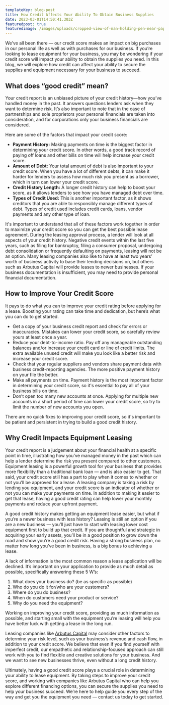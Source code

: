 ```yaml
---
templateKey: blog-post
title: How Credit Affects Your Ability To Obtain Business Supplies
date: 2023-03-01T14:50:41.303Z
featuredpost: true
featuredimage: /images/uploads/cropped-view-of-man-holding-pen-near-paper-with-cr-2022-12-16-16-05-09-utc.jpg
---
```

We’ve all been there — our credit score makes an impact on big purchases in our personal life as well as with purchases for our business. If you’re looking to lease equipment for your business, you may be wondering if your credit score will impact your ability to obtain the supplies you need. In this blog, we will explore how credit can affect your ability to secure the supplies and equipment necessary for your business to succeed. 

## What does “good credit” mean?

Your credit report is an unbiased picture of your credit history—how you’ve handled money in the past. It answers questions lenders ask when they want to determine risk. It’s also important to note that in the case of partnerships and sole proprietors your personal financials are taken into consideration, and for corporations only your business financials are considered. 

Here are some of the factors that impact your credit score:

* **Payment History:** Making payments on time is the biggest factor in determining your credit score. In other words, a good track record of paying off loans and other bills on time will help increase your credit score.
* **Amount of Debt:** Your total amount of debt is also important to your credit score. When you have a lot of different debts, it can make it harder for lenders to assess how much risk you present as a borrower, which in turn can lower your credit score.
* **Credit History Length:** A longer credit history can help to boost your score, as it allows lenders to see how you have managed debt over time.
* **Types of Credit Used:** This is another important factor, as it shows creditors that you are able to responsibly manage different types of debt. Types of credit used includes credit cards, loans, vendor payments and any other type of loan.

It's important to understand that all of these factors work together in order to maximize your credit score so you can get the best possible lease agreement. During the leasing approval process, a lender will look at all aspects of your credit history. Negative credit events within the last five years, such as filing for bankruptcy, filing a consumer proposal, undergoing debt consolidation or frequently defaulting on payments, leasing will not be an option. Many leasing companies also like to have at least two years’ worth of business activity to base their lending decisions on, but others such as Arbutus Capital will provide leases to newer businesses. If your business documentation is insufficient, you may need to provide personal financial documentation.

## How to Improve Your Credit Score

It pays to do what you can to improve your credit rating before applying for a lease. Boosting your rating can take time and dedication, but here’s what you can do to get started. 

* Get a copy of your business credit report and check for errors or inaccuracies. Mistakes can lower your credit score, so carefully review yours at least once a year. 
* Reduce your debt-to-income ratio. Pay off any manageable outstanding balances and/or increase your credit card or line of credit limits. The extra available unused credit will make you look like a better risk and increase your credit score.
* Check that your regular suppliers and vendors share payment data with business credit-reporting agencies. The more positive payment history on your file the better.
* Make all payments on time. Payment history is the most important factor in determining your credit score, so it's essential to pay all of your business bills on time. 
* Don’t open too many new accounts at once. Applying for multiple new accounts in a short period of time can lower your credit score, so try to limit the number of new accounts you open.

There are no quick fixes to improving your credit score, so it's important to be patient and persistent in trying to build a good credit history. 

## Why Credit Impacts Equipment Leasing

Your credit report is a judgement about your financial health at a specific point in time, illustrating how you’ve managed money in the past which can help a lender determine the risk you present compared to other customers. Equipment leasing is a powerful growth tool for your business that provides more flexibility than a traditional bank loan — and is also easier to get. That said, your credit score still has a part to play when it comes to whether or not you’ll be approved for a lease. A leasing company is taking a risk by lending you equipment, and your credit score is an indicator of whether or not you can make your payments on time. In addition to making it easier to get that lease, having a good credit rating can help lower your monthly payments and reduce your upfront payment. 

A good credit history makes getting an equipment lease easier, but what if you’re a newer business with less history? Leasing is still an option if you are a new business — you’ll just have to start with leasing lower cost equipment first to build up that credit. If you are thoughtful and strategic in acquiring your early assets, you’ll be in a good position to grow down the road and show you’re a good credit risk. Having a strong business plan, no matter how long you’ve been in business, is a big bonus to achieving a lease. 

A lack of information is the most common reason a lease application will be declined. It’s important on your application to provide as much detail as possible, specifically answering these 5 W’s:

1. What does your business do? (be as specific as possible)
2. Who do you do it for/who are your customers?
3. Where do you do business?
4. When do customers need your product or service?
5. Why do you need the equipment?

Working on improving your credit score, providing as much information as possible, and starting small with the equipment you’re leasing will help you have better luck with getting a lease in the long run.

Leasing companies like [Arbutus Capital](https://arbutuscapital.com/about-us) may consider other factors to determine your risk level, such as your business’s revenue and cash flow, in addition to your credit score. We believe that even if you find yourself with imperfect credit, our empathetic and relationship-focused approach can still work with you to find flexible and creative solutions for your business. And we want to see new businesses thrive, even without a long credit history.

Ultimately, having a good credit score plays a crucial role in determining your ability to lease equipment. By taking steps to improve your credit score, and working with companies like Arbutus Capital who can help you explore different financing options, you can secure the supplies you need to help your business succeed. We’re here to help guide you every step of the way and get you the equipment you need — contact us today to get started.